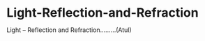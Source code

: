 # Light-Reflection-and-Refraction
Light – Reflection and Refraction.........(Atul)
 
<html lang="en">
<head>
    <meta charset="UTF-8">
    <meta http-equiv="X-UA-Compatible" content="IE=edge">
    <meta name="viewport" content="width=device-width, initial-scale=1.0">
    <title>Atul killer </title>
    <Style>
        *{
            margin: 0;
            padding: 0;
        }
     .a{
         background-color: antiquewhite;
     }
     .b{
        background-color: aqua;
        height: 34px;
        width: 90px;
     }
     .c{
         /* background-color: rgb(255, 173, 255); */
     }
     .d{
         color: rgb(255, 113, 47);
         height: 29px;
         width: 293px;
     }
     .e{
         color: rgb(255, 0, 0);
         height: 80px;
     
     }

     .f{
         color: navy;
     }
     .g{
         color: orange;
     }
     .h{
        color: plum;
     }

     .j{
         color: purple;

     }
     .k{
         color: royalblue;
     }
     .l{
         color: saddlebrown;
     }

     .z{
         color: burlywood;
     }
     .x{
         color: cornflowerblue;
     }
     .v{
         color: darkgoldenrod;
     }
     .n{
        
        background-color: black;
        color: whitesmoke;
        width: 100px;
     }
     .m{
         background-color: rgb(247, 105, 105);
         color: black;
         width: 50px;
     }

    </Style>






















</head>
<body><div class="a">
    <h1>class - 10 killer class ;-;</h1>
    
    <h1>Science------- Balaji ____________ baba </h1>
    
    <!-- <a href="BMW (new"></a> -->
    <div class="b">
     

   <p> <i>Atul </i></p></div></div>
     
       <div class="e">
    <h1>Light – Reflection and
        Refraction</h1></div>
        <div class="c">
    <p>We see a variety of objects in the world around us. However, we are
        unable to see anything in a dark room. On lighting up the room,
        things become visible. What makes things visible? During the day, the
        sunlight helps us to see objects. An object reflects light that falls on it.
        This reflected light, when received by our eyes, enables us to see things.
        We are able to see through a transparent medium as light is transmitted
        through it. There are a number of common wonderful phenomena
        associated with light such as image formation by mirrors, the twinkling
        of stars, the beautiful colours of a rainbow, bending of light by a medium
        and so on. A study of the properties of light helps us to explore them.
        By observing the common optical phenomena around us, we may
        conclude that light seems to travel in straight lines. The fact that a small
        source of light casts a sharp shadow of an opaque object points to this
        straight-line path of light, usually indicated as a ray of light.</p> 
        
        <p>In this Chapter, we shall study the phenomena of reflection and
            refraction of light using the straight-line propagation of light. These basic
            concepts will help us in the study of some of the optical phenomena in
            nature. We shall try to understand in this Chapter the reflection of light
            by spherical mirrors and refraction of light and their application in real
            life situations.</p></div> 
            <div class="d">
            <h3>10.1 REFLECTION OF LIGHT</h3></div>

            <p>A highly polished surface, such as a mirror, reflects most of the light
                falling on it. You are already familiar with the laws of reflection of light.Let us recall these laws –
                (i) The angle of incidence is equal to the angle of reflection, and
                (ii) The incident ray, the normal to the mirror at the point of incidence
                and the reflected ray, all lie in the same plane.
                These laws of reflection are applicable to all types of reflecting surfaces
                including spherical surfaces. You are familiar with the formation of image
                by a plane mirror. What are the properties of the image? Image formed
                by a plane mirror is always virtual and erect. The size of the image is
                equal to that of the object. The image formed is as far behind the mirror
                as the object is in front of it. Further, the image is laterally inverted.
                How would the images be when the reflecting surfaces are curved? Let
                us explore.The curved surface of a shining spoon could be considered as a curved
                mirror. The most commonly used type of curved mirror is the spherical
                mirror. The reflecting surface of such mirrors can be considered to form
                a part of the surface of a sphere. Such mirrors, whose reflecting surfaces
                are spherical, are called spherical mirrors. We shall now study about
                spherical mirrors in some detail.</p>
                <div class="f">
                <h3>10.2 SPHERICAL MIRRORS</h3></div>
                <p>The reflecting surface of a spherical mirror may be curved inwards or
                    outwards. A spherical mirror, whose reflecting surface is curved inwards,
                    that is, faces towards the centre of the sphere, is called a concave mirror.
                    A spherical mirror whose reflecting surface is curved outwards, is called
                    a convex mirror. The schematic representation of these mirrors is shown
                    in Fig. 10.1. You may note in these diagrams that the back
                    of the mirror is shaded.
                    You may now understand that the surface of the spoon
                    curved inwards can be approximated to a concave mirror
                    and the surface of the spoon bulged outwards can be
                    approximated to a convex mirror.
                    Before we move further on spherical mirrors, we need to
                    recognise and understand the meaning of a few terms. These
                    terms are commonly used in discussions about spherical
                    mirrors. The centre of the reflecting surface of a spherical
                    mirror is a point called the pole. It lies on the surface of the
                    mirror. The pole is usually represented by the letter P.The reflecting surface of a spherical mirror forms a part of a sphere.
                    This sphere has a centre. This point is called the centre of curvature of
                    the spherical mirror. It is represented by the letter C. Please note that the
                    centre of curvature is not a part of the mirror. It lies outside its reflecting
                    surface. The centre of curvature of a concave mirror lies in front of it.
                    However, it lies behind the mirror in case of a convex mirror. You may
                    note this in Fig.10.2 (a) and (b). The radius of the sphere of which the
                    reflecting surface of a spherical mirror forms a part, is called the radius
                    of curvature of the mirror. It is represented by the letter R. You may note
                    that the distance PC is equal to the radius of curvature. Imagine a straight
                    line passing through the pole and the centre of curvature of a spherical
                    mirror. This line is called the principal axis. Remember that principal
                    axis is normal to the mirror at its pole. Let us understand an important
                    term related to mirrors, through an Activity.</p>

                        <p>The paper at first begins to burn producing smoke. Eventually it
                            may even catch fire. Why does it burn? The light from the Sun is converged
        at a point, as a sharp, bright spot by the mirror. In fact, this spot of light
        is the image of the Sun on the sheet of paper. This point is
        the focus of the concave mirror. The heat produced due to
        the concentration of sunlight ignites the paper. The distance
        of this image from the position of the mirror gives the
        approximate value of focal length of the mirror.
        Let us try to understand this observation with the help
        of a ray diagram.
        Observe Fig.10.2 (a) closely. A number of rays parallel
        to the principal axis are falling on a concave mirror. Observe
        the reflected rays. They are all meeting/intersecting at a
        point on the principal axis of the mirror. This point is called
        the principal focus of the concave mirror. Similarly, observe
        Fig. 10.2 (b). How are the rays parallel to the principal axis,
        reflected by a convex mirror? The reflected rays appear to
        come from a point on the principal axis. This point is called
        the principal focus of the convex mirror. The principal focus
        is represented by the letter F. The distance between the
        pole and the principal focus of a spherical mirror is called
        the focal length. It is represented by the letter f.
        
        The reflecting surface of a spherical mirror is by-and-large spherical.
        The surface, then, has a circular outline. The diameter of the reflecting
        surface of spherical mirror is called its aperture. In Fig.10.2, distance
        MN represents the aperture. We shall consider in our discussion only
        such spherical mirrors whose aperture is much smaller than its radius
        of curvature.
        Is there a relationship between the radius of curvature R, and focal
        length f, of a spherical mirror? For spherical mirrors of small apertures,
        the radius of curvature is found to be equal to twice the focal length. We
        put this as R = 2f . This implies that the principal focus of a spherical
        mirror lies midway between the pole and centre of curvature</p>
                            <div class="g">
        <h2>10.2.1 Image Formation by Spherical Mirrors</h2></div>

        <p>You have studied about the image formation by plane mirrors. You also
            know the nature, position and relative size of the images formed by them.
            How about the images formed by spherical mirrors? How can we locate
            the image formed by a concave mirror for different positions of the object?
            Are the images real or virtual? Are they enlarged, diminished or have
            the same size? We shall explore this with an Activity.You will see in the above Activity that the nature, position and size of
            the image formed by a concave mirror depends on the position of the
            object in relation to points P, F and C. The image formed is real for some
            positions of the object. It is found to be a virtual image for a certain other
            position. The image is either magnified, reduced or has the same size,
            depending on the position of the object. A summary of these observations
            is given for your reference in Table 10.1.</p>

            <div class="h">
            <h2>10.2.2 Representation of Images Formed by Spherical
                Mirrors Using Ray Diagrams</h2></div>
                <p>We can also study the formation of images by spherical mirrors by
                    drawing ray diagrams. Consider an extended object, of finite size, placed
                    in front of a spherical mirror. Each small portion of the extended object
                    acts like a point source. An infinite number of rays originate from each
                    of these points. To construct the ray diagrams, in order to locate the
                    image of an object, an arbitrarily large number of rays emanating from a
                    point could be considered. However, it is more convenient to consider
                    only two rays, for the sake of clarity of the ray diagram. These rays are
                    so chosen that it is easy to know their directions after reflection from the
                    mirror.
                    The intersection of at least two reflected rays give the position of image
                    of the point object. Any two of the following rays can be considered for
                    locating the image. (i) A ray parallel to the
                    principal axis, after
                    reflection, will pass through
                    the principal focus in case of
                    a concave mirror or appear
                    to diverge from the principal
                    focus in case of a convex
                    mirror. This is illustrated in
                    Fig.10.3 (a) and (b). (a) (b)
                    FigureFigure Figure 10.310.3 10.3
                    Light – Reflection and Refraction 165
                    (ii) A ray passing through the
                    principal focus of a concave
                    mirror or a ray which is
                    directed towards the
                    principal focus of a convex
                    mirror, after reflection, will
                    emerge parallel to the
                    principal axis. This is
                    illustrated in Fig.10.4 (a)
                    and (b).
                    (iii) A ray passing through the
                    centre of curvature of a
                    concave mirror or directed
                    in the direction of the centre
                    of curvature of a convex
                    mirror, after reflection, is
                    reflected back along the
                    same path. This is
                    illustrated in Fig.10.5 (a)
                    and (b). The light rays come
                    back along the same path
                    because the incident rays
                    fall on the mirror along the
                    normal to the reflecting
                    surface.
                    (iv) A ray incident obliquely to
                    the principal axis, towards
                    a point P (pole of the mirror),
                    on the concave mirror
                    [Fig. 10.6 (a)] or a convex
                    mirror [Fig. 10.6 (b)], is
                    reflected obliquely. The
                    incident and reflected rays
                    follow the laws of reflection
                    at the point of incidence
                    (point P), making equal
                    angles with the principal axis.
                    (a) (b)
                    Figure 10.4
                    Remember that in all the above cases the laws of reflection are followed.
                    At the point of incidence, the incident ray is reflected in such a way that
                    the angle of reflection equals the angle of incidence.
                    (a) Image formation by Concave Mirror
                    Figure 10.7 illustrates the ray diagrams for the formation of image
                    by a concave mirror for various positions of the object</p>
                    <div class="j">
                    <h2>Uses of concave mirrors</h2></div>
                    <p>Concave mirrors are commonly used in torches, search-lights and
                        vehicles headlights to get powerful parallel beams of light. They are
                        often used as shaving mirrors to see a larger image of the face. The
                        dentists use concave mirrors to see large images of the teeth of patients.
                        Large concave mirrors are used to concentrate sunlight to produce
                        heat in solar furnaces.</p>
                        <div class="k">
                        <h3>(b) Image formation by a Convex Mirror</h3></div>
                        <p>We studied the image formation by a concave mirror. Now we shall
                            study the formation of image by a convex mirror. We consider two positions of the object for studying the image formed
                            by a convex mirror. First is when the object is at infinity and the second
                            position is when the object is at a finite distance from the mirror. The ray
                            diagrams for the formation of image by a convex mirror for these two
                            positions of the object are shown in Fig.10.8 (a) and (b), respectively.
                            The results are summarised in Table 10.2You have so far studied the image formation by a plane mirror, a
                            concave mirror and a convex mirror. Which of these mirrors will give the
                            full image of a large object? Let us explore through an Activity.You can see a full-length image of a tall building/tree in a small
                            convex mirror. One such mirror is fitted in a wall of Agra Fort facing Taj
                            Mahal. If you visit the Agra Fort, try to observe the full image of Taj
                            Mahal. To view distinctly, you should stand suitably at the terrace
                            adjoining the wall.</p>
                            <div class="l">
                            <h3>Uses of convex mirrors</h3></div>
                            <p>Convex mirrors are commonly used as rear-view (wing) mirrors in
                                vehicles. These mirrors are fitted on the sides of the vehicle, enabling the
                                driver to see traffic behind him/her to facilitate safe driving. Convex
                                mirrors are preferred because they always give an erect, though
                                diminished, image. Also, they have a wider field of view as they are curved
                                outwards. Thus, convex mirrors enable the driver to view much larger
                                area than would be possible with a plane mirror.</p>
                                <div class="z">
                                <h3>10.2.3 Sign Convention for Reflection by Spherical Mirrors</h3></div>
                                pWhile dealing with the reflection of light by spherical mirrors, we shall
                                follow a set of sign conventions called the New Cartesian Sign
                                Convention. In this convention, the pole (P) of the mirror is taken as the
                                origin (Fig. 10.9). The principal axis of the mirror is taken as the x-axis
                                (X’X) of the coordinate system. The conventions are as follows –
                                (i) The object is always placed to the left of the mirror. This implies
                                that the light from the object falls on the mirror from the left-hand
                                side.
                                (ii) All distances parallel to the principal axis are measured from the
                                pole of the mirror.
                                (iii) All the distances measured to the right of the origin (along
                                + x-axis) are taken as positive while those measured to the left of
                                the origin (along – x-axis) are taken as negative.
                                (iv) Distances measured perpendicular to and above the principal axis
                                (along + y-axis) are taken as positive.
                                (v) Distances measured perpendicular to and below the principal axis
                                (along –y-axis) are taken as negative.The New Cartesian Sign Convention described above is illustrated in
                                Fig.10.9 for your reference. These sign conventions are applied to obtain
                                the mirror formula and solve related numerical problems.
                                <div class="x">
                                <h3>10.2.4 Mirror Formula and Magnification</h3></div>
                                <p>In a spherical mirror, the distance of the
                                    object from its pole is called the object
                                    distance (u). The distance of the image from
                                    the pole of the mirror is called the image
                                    distance (v). You already know that the
                                    distance of the principal focus from the pole
                                    is called the focal length (f). There is a
                                    relationship between these three quantities
                                    given by the mirror formula which is
                                    expressed as
                                    1/v + 1/u = 1/f
                                    
                                
                                    This formula is valid in all situations for all
                                    spherical mirrors for all positions of the
                                    object. You must use the New Cartesian Sign
                                    Convention while substituting numerical
                                    values for u, v, f, and R in the mirror formula
                                    for solving problems</p>
                                    <div class="v">
                                    <h3>Magnification</h3></div>
                                    <p>Magnification produced by a spherical mirror gives the relative extent to
                                        which the image of an object is magnified with respect to the object size.
                                        It is expressed as the ratio of the height of the image to the height of the
                                        object. It is usually represented by the letter m....... 
                                        
                                                                           
                                        
               

                      
                                             

                            
                    <div class="n">                    
                    <h1>End </h1></div>
                    <div class="m">
                    <p>Thx</p></div>
</body>


